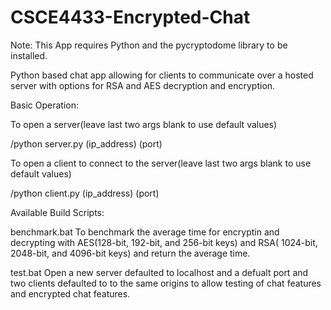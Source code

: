 # CSCE4433-Encrypted-Chat

Note: This App requires Python and the pycryptodome library to be installed.

Python based chat app allowing for clients to communicate over a hosted server with options for RSA and AES decryption and encryption.

Basic Operation:

To open a server(leave last two args blank to use default values)

/python server.py (ip_address) (port)

To open a client to connect to the server(leave last two args blank to use default values)

/python client.py (ip_address) (port)

Available Build Scripts:

benchmark.bat
To benchmark the average time for encryptin and decrypting with AES(128-bit, 192-bit, and 256-bit keys) and RSA( 1024-bit, 2048-bit, and 4096-bit keys) and return the average time.

test.bat
Open a new server defaulted to localhost and a defualt port and two clients defaulted to to the same origins to allow testing of chat features and encrypted chat features.

